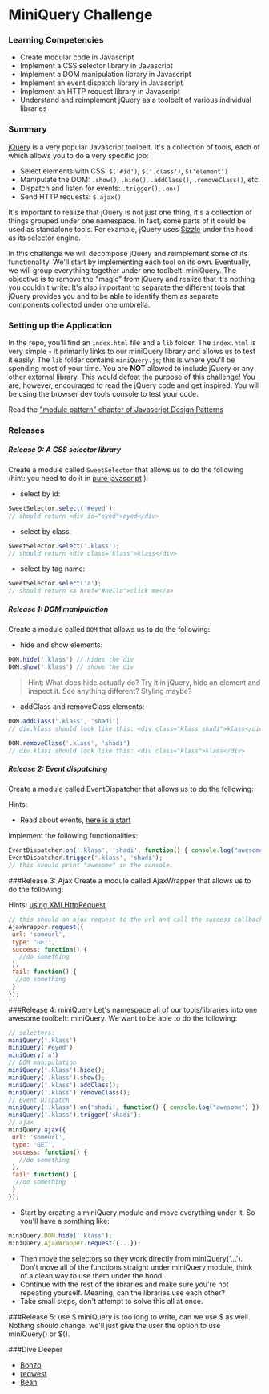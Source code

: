 # MiniQuery Challenge

### Learning Competencies
- Create modular code in Javascript
- Implement a CSS selector library in Javascript
- Implement a DOM manipulation library in Javascript
- Implement an event dispatch library in Javascript
- Implement an HTTP request library in Javascript
- Understand and reimplement jQuery as a toolbelt of various individual libraries

### Summary
[jQuery](http://jquery.com/) is a very popular Javascript toolbelt. It's a collection of tools, each of which allows you to do a very specific job:

  - Select elements with CSS: `$('#id')`, `$('.class')`, `$('element')`
  - Manipulate the DOM: `.show()`, `.hide()`, `.addClass()`, `.removeClass()`, etc.
  - Dispatch and listen for events: `.trigger()`, `.on()`
  - Send HTTP requests: `$.ajax()`

It's important to realize that jQuery is not just one thing, it's a collection of things grouped under one namespace. In fact, some parts of it could be used as standalone tools. For example, jQuery uses [Sizzle](https://github.com/jquery/sizzle) under the hood as its selector engine.

In this challenge we will decompose jQuery and reimplement some of its functionality. We'll start by implementing each tool on its own. Eventually, we will group everything together under one toolbelt: miniQuery. The objective is to remove the "magic" from jQuery and realize that it's nothing you couldn't write. It's also important to separate the different tools that jQuery provides you and to be able to identify them as separate components collected under one umbrella.

### Setting up the Application
In the repo, you'll find an `index.html` file and a `lib` folder. The `index.html` is very simple - it primarily links to our miniQuery library and allows us to test it easily. The `lib` folder contains `miniQuery.js`; this is where you'll be spending most of your time. You are **NOT** allowed to include jQuery or any other external library. This would defeat the purpose of this challenge! You are, however, encouraged to read the jQuery code and get inspired. You will be using the browser dev tools console to test your code.

Read the ["module pattern" chapter of Javascript Design Patterns](http://addyosmani.com/resources/essentialjsdesignpatterns/book/#modulepatternjavascript)

### Releases

##### Release 0: A CSS selector library

Create a module called `SweetSelector` that allows us to do the following (hint: you need to do it in [pure javascript](http://www.w3schools.com/js/js_htmldom_elements.asp) ):

- select by id:
```javascript
SweetSelector.select('#eyed');
// should return <div id="eyed">eyed</div>
```

- select by class:
```javascript
SweetSelector.select('.klass');
// should return <div class="klass">klass</div>
```

- select by tag name:
```javascript
SweetSelector.select('a');
// should return <a href="#hello">click me</a>
```

##### Release 1: DOM manipulation

Create a module called `DOM` that allows us to do the following:

- hide and show elements:
```javascript
DOM.hide('.klass') // hides the div
DOM.show('.klass') // shows the div
```

> Hint: What does hide actually do? Try it in jQuery, hide an element and inspect it. See anything different? Styling maybe?

- addClass and removeClass elements:
```javascript
DOM.addClass('.klass', 'shadi')
// div.klass should look like this: <div class="klass shadi">klass</div>

DOM.removeClass('.klass', 'shadi')
// div.klass should look like this: <div class="klass">klass</div>
```

##### Release 2:  Event dispatching

Create a module called EventDispatcher that allows us to do the following:

Hints:

- Read about events, [here is a start](https://developer.mozilla.org/en-US/docs/Web/Guide/Events/Creating_and_triggering_events)

Implement the following functionalities:

```javascript
EventDispatcher.on('.klass', 'shadi', function() { console.log("awesome") });
EventDispatcher.trigger('.klass', 'shadi');
// this should print "awesome" in the console.
```

###Release 3: Ajax
Create a module called AjaxWrapper that allows us to do the following:

Hints: [using XMLHttpRequest](https://developer.mozilla.org/en-US/docs/Web/API/XMLHttpRequest/Using_XMLHttpRequest)

```javascript
// this should an ajax request to the url and call the success callback if successful and fail callback if unsuccessful.
AjaxWrapper.request({
 url: 'someurl',
 type: 'GET',
 success: function() {
   //do something
 },
 fail: function() {
  //do something
 }
});
```

###Release 4: miniQuery
Let's namespace all of our tools/libraries into one awesome toolbelt: miniQuery. We want to be able to do the following:

```javascript
// selectors:
miniQuery('.klass')
miniQuery('#eyed')
miniQuery('a')
// DOM manipulation
miniQuery('.klass').hide();
miniQuery('.klass').show();
miniQuery('.klass').addClass();
miniQuery('.klass').removeClass();
// Event Dispatch
miniQuery('.klass').on('shadi', function() { console.log("awesome") });
miniQuery('.klass').trigger('shadi');
// ajax
miniQuery.ajax({
 url: 'someurl',
 type: 'GET',
 success: function() {
   //do something
 },
 fail: function() {
  //do something
 }
});
```

- Start by creating a miniQuery module and move everything under it. So you'll have a somthing like:
```javascript
miniQuery.DOM.hide('.klass');
miniQuery.AjaxWrapper.request({...});
```
- Then move the selectors so they work directly from miniQuery('...'). Don't move all of the functions straight under miniQuery module, think of a clean way to use them under the hood.
- Continue with the rest of the libraries and make sure you're not repeating yourself. Meaning, can the libraries use each other?
- Take small steps, don't attempt to solve this all at once.

###Release 5: use $
miniQuery is too long to write, can we use $ as well. Nothing should change, we'll just give the user the option to use miniQuery() or $().

###Dive Deeper
- [Bonzo](https://github.com/ded/bonzo)
- [reqwest](https://github.com/ded/reqwest)
- [Bean](https://github.com/fat/bean)
